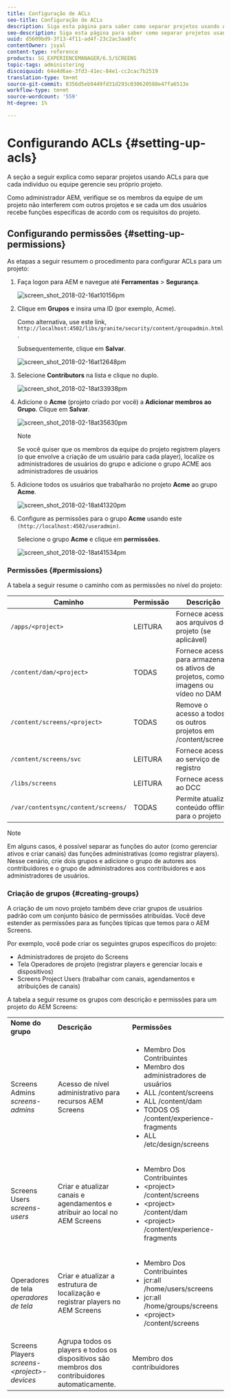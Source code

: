 ```yaml
---
title: Configuração de ACLs
seo-title: Configuração de ACLs
description: Siga esta página para saber como separar projetos usando ACLs, de modo que cada indivíduo ou equipe gerencie seu próprio projeto.
seo-description: Siga esta página para saber como separar projetos usando ACLs, de modo que cada indivíduo ou equipe gerencie seu próprio projeto.
uuid: d5609bd9-3f13-4f11-ad4f-23c2ac3aa8fc
contentOwner: jsyal
content-type: reference
products: SG_EXPERIENCEMANAGER/6.5/SCREENS
topic-tags: administering
discoiquuid: 64e4d6ae-3fd3-41ec-84e1-cc2cac7b2519
translation-type: tm+mt
source-git-commit: 8356d5eb9449fd31d293c030620588e47fa6513e
workflow-type: tm+mt
source-wordcount: '559'
ht-degree: 1%

---
```



# Configurando ACLs {#setting-up-acls}

A seção a seguir explica como separar projetos usando ACLs para que cada indivíduo ou equipe gerencie seu próprio projeto.

Como administrador AEM, verifique se os membros da equipe de um projeto não interferem com outros projetos e se cada um dos usuários recebe funções específicas de acordo com os requisitos do projeto.

## Configurando permissões {#setting-up-permissions}

As etapas a seguir resumem o procedimento para configurar ACLs para um projeto:

1. Faça logon para AEM e navegue até **Ferramentas** > **Segurança**.

   ![screen_shot_2018-02-16at10156pm](assets/screen_shot_2018-02-16at10156pm.png)

1. Clique em **Grupos** e insira uma ID (por exemplo, Acme).

   Como alternativa, use este link, `http://localhost:4502/libs/granite/security/content/groupadmin.html`.

   Subsequentemente, clique em **Salvar**.

   ![screen_shot_2018-02-16at12648pm](assets/screen_shot_2018-02-16at12648pm.png)

1. Selecione **Contributors** na lista e clique no duplo.

   ![screen_shot_2018-02-18at33938pm](assets/screen_shot_2018-02-18at33938pm.png)

1. Adicione o **Acme** (projeto criado por você) a **Adicionar membros ao Grupo**. Clique em **Salvar**.

   ![screen_shot_2018-02-18at35630pm](assets/screen_shot_2018-02-18at35630pm.png)

   >[!NOTE]
   >
   >Se você quiser que os membros da equipe do projeto registrem players (o que envolve a criação de um usuário para cada player), localize os administradores de usuários do grupo e adicione o grupo ACME aos administradores de usuários

1. Adicione todos os usuários que trabalharão no projeto **Acme** ao grupo **Acme**.

   ![screen_shot_2018-02-18at41320pm](assets/screen_shot_2018-02-18at41320pm.png)

1. Configure as permissões para o grupo **Acme** usando este `(http://localhost:4502/useradmin)`.

   Selecione o grupo **Acme** e clique em **permissões**.

   ![screen_shot_2018-02-18at41534pm](assets/screen_shot_2018-02-18at41534pm.png)

### Permissões  {#permissions}

A tabela a seguir resume o caminho com as permissões no nível do projeto:

| **Caminho** | **Permissão** | **Descrição** |
|---|---|---|
| `/apps/<project>` | LEITURA | Fornece acesso aos arquivos do projeto (se aplicável) |
| `/content/dam/<project>` | TODAS | Fornece acesso para armazenar os ativos de projetos, como imagens ou vídeo no DAM |
| `/content/screens/<project>` | TODAS | Remove o acesso a todos os outros projetos em /content/screens |
| `/content/screens/svc` | LEITURA | Fornece acesso ao serviço de registro |
| `/libs/screens` | LEITURA | Fornece acesso ao DCC |
| `/var/contentsync/content/screens/` | TODAS | Permite atualizar conteúdo offline para o projeto |

>[!NOTE]
>
>Em alguns casos, é possível separar as funções do autor (como gerenciar ativos e criar canais) das funções administrativas (como registrar players). Nesse cenário, crie dois grupos e adicione o grupo de autores aos contribuidores e o grupo de administradores aos contribuidores e aos administradores de usuários.

### Criação de grupos {#creating-groups}

A criação de um novo projeto também deve criar grupos de usuários padrão com um conjunto básico de permissões atribuídas. Você deve estender as permissões para as funções típicas que temos para o AEM Screens.

Por exemplo, você pode criar os seguintes grupos específicos do projeto:

* Administradores de projeto do Screens
* Tela Operadores de projeto (registrar players e gerenciar locais e dispositivos)
* Screens Project Users (trabalhar com canais, agendamentos e atribuições de canais)

A tabela a seguir resume os grupos com descrição e permissões para um projeto do AEM Screens:

<table>
 <tbody>
  <tr>
   <td><strong>Nome do grupo</strong></td>
   <td><strong>Descrição</strong></td>
   <td><strong>Permissões </strong></td>
  </tr>
  <tr>
   <td>Screens Admins<br /> <em>screens-admins</em></td>
   <td>Acesso de nível administrativo para recursos AEM Screens</td>
   <td>
    <ul>
     <li>Membro Dos Contribuintes</li>
     <li>Membro dos administradores de usuários</li>
     <li>ALL /content/screens</li>
     <li>ALL /content/dam</li>
     <li>TODOS OS /content/experience-fragments</li>
     <li>ALL /etc/design/screens</li>
    </ul> </td>
  </tr>
  <tr>
   <td>Screens Users<br /> <em>screens-users</em></td>
   <td>Criar e atualizar canais e agendamentos e atribuir ao local no AEM Screens</td>
   <td>
    <ul>
     <li>Membro Dos Contribuintes</li>
     <li>&lt;project&gt; /content/screens</li>
     <li>&lt;project&gt; /content/dam</li>
     <li>&lt;project&gt; /content/experience-fragments</li>
    </ul> </td>
  </tr>
  <tr>
   <td>Operadores de tela<br /> <em>operadores de tela</em></td>
   <td>Criar e atualizar a estrutura de localização e registrar players no AEM Screens</td>
   <td>
    <ul>
     <li>Membro Dos Contribuintes</li>
     <li>jcr:all /home/users/screens</li>
     <li>jcr:all /home/groups/screens</li>
     <li>&lt;project&gt; /content/screens</li>
    </ul> </td>
  </tr>
  <tr>
   <td>Screens Players<br /> <em>screens-&lt;project&gt;-devices</em></td>
   <td>Agrupa todos os players e todos os dispositivos são membros dos contribuidores automaticamente.</td>
   <td><p> Membro dos contribuidores</p> </td>
  </tr>
 </tbody>
</table>

